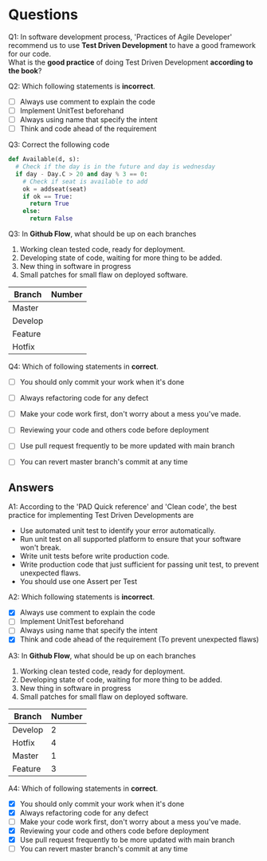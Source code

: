 # Questions

Q1: In software development process, 'Practices of Agile Developer' recommend us to use **Test Driven Development** to have a good framework for our code.  
What is the **good practice** of doing Test Driven Development **according to the book**?

Q2: Which following statements is **incorrect**.  

- [ ] Always use comment to explain the code
- [ ] Implement UnitTest beforehand
- [ ] Always using name that specify the intent
- [ ] Think and code ahead of the requirement

Q3: Correct the following code

```python
def Available(d, s):
  # Check if the day is in the future and day is wednesday
  if day - Day.C > 20 and day % 3 == 0:
    # Check if seat is available to add
    ok = addseat(seat)
    if ok == True:
      return True
    else:
      return False
```

Q3: In **Github Flow**, what should be up on each branches

1. Working clean tested code, ready for deployment.
2. Developing state of code, waiting for more thing to be added.
3. New thing in software in progress
4. Small patches for small flaw on deployed software.

| Branch  | Number |
| ------- | ------ |
| Master  |        |
| Develop |        |
| Feature |        |
| Hotfix  |        |

Q4: Which of following statements in **correct**.  

- [ ] You should only commit your work when it's done
- [ ] Always refactoring code for any defect
- [ ] Make your code work first, don't worry about a mess you've made.
- [ ] Reviewing your code and others code before deployment
- [ ] Use pull request frequently to be more updated with main branch
- [ ] You can revert master branch's commit at any time


## Answers

A1: According to the 'PAD Quick reference' and 'Clean code', the best practice for implementing Test Driven Developments are

- Use automated unit test to identify your error automatically.
- Run unit test on all supported platform to ensure that your software won't break.
- Write unit tests before write production code.
- Write production code that just sufficient for passing unit test, to prevent unexpected flaws.
- You should use one Assert per Test

A2: Which following statements is **incorrect**.  

- [X] Always use comment to explain the code
- [ ] Implement UnitTest beforehand
- [ ] Always using name that specify the intent
- [X] Think and code ahead of the requirement (To prevent unexpected flaws)

A3: In **Github Flow**, what should be up on each branches

1. Working clean tested code, ready for deployment.
2. Developing state of code, waiting for more thing to be added.
3. New thing in software in progress
4. Small patches for small flaw on deployed software.

| Branch  | Number |
| ------- | ------ |
| Develop | 2      |
| Hotfix  | 4      |
| Master  | 1      |
| Feature | 3      |

A4: Which of following statements in **correct**.  

- [x] You should only commit your work when it's done
- [x] Always refactoring code for any defect
- [ ] Make your code work first, don't worry about a mess you've made.
- [x] Reviewing your code and others code before deployment
- [x] Use pull request frequently to be more updated with main branch
- [ ] You can revert master branch's commit at any time